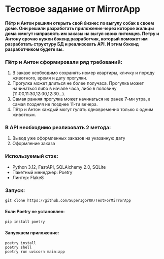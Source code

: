 # Тестовое задание от MirrorApp

#### Пётр и Антон решили открыть свой бизнес по выгулу собак в своем доме. Они решили разработать приложение через которое жильцы дома смогут направлять им заказы на выгул своих питомцев. Петру и Антону срочно нужен бэкенд разработчик, который поможет им разработать структуру БД и реализовать API. И этим бэкенд разработчиком будете вы. 

### Пётр и Антон сформировали ряд требований:
 1. В заказе необходимо сохранять номер квартиры, кличку и породу животного, время и дату прогулки. 
 2. Прогулка может длиться не более получаса. Прогулка может начинаться либо в начале часа, либо в половину (11:00,11:30,12:00,12:30…). 
 3. Самая ранняя прогулка может начинаться не ранее 7-ми утра, а самая поздняя не позднее 11-ти вечера. 
 4. Пётр и Антон каждый могут гулять одновременно только с одним животным. 

### В API необходимо реализовать 2 метода:
 1. Вывод уже оформленных заказов на указанную дату
 2. Оформление заказа

### **Используемый стэк:**
* Python 3.12, FastAPI, SQLAlchemy 2.0, SQLite
* Пакетный менеджер: Poetry
* Линтер: Flake8

### Запуск:

```
git clone https://github.com/SuperIgorOK/TestForMirrorApp
```

#### Если Poetry не установлен:
```
pip install poetry

```
#### Запускаем приложение:
```
poetry install
poetry shell
poetry run uvicorn main:app
```
